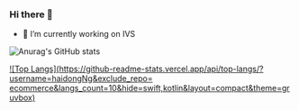 ### Hi there 👋
- 🔭 I’m currently working on IVS

![Anurag's GitHub stats](https://github-readme-stats.vercel.app/api?username=haidongNg&count_private=true&show_icons=true&theme=gruvbox)

[![Top Langs](https://github-readme-stats.vercel.app/api/top-langs/?username=haidongNg&exclude_repo=
ecommerce&langs_count=10&hide=swift,kotlin&layout=compact&theme=gruvbox)](https://github.com/anuraghazra/github-readme-stats)

<!--
**haidongNg/haidongNg** is a ✨ _special_ ✨ repository because its `README.md` (this file) appears on your GitHub profile.

Here are some ideas to get you started:

- 🔭 I’m currently working on ...
- 🌱 I’m currently learning ...
- 👯 I’m looking to collaborate on ...
- 🤔 I’m looking for help with ...
- 💬 Ask me about ...
- 📫 How to reach me: ...
- 😄 Pronouns: ...
- ⚡ Fun fact: ...
-->
